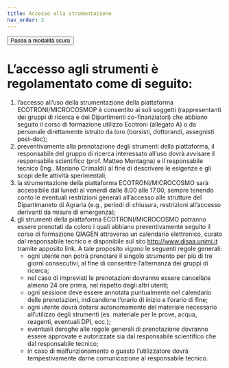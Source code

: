 ```yaml
---
title: Accesso alla strumentazione
nav_order: 3
---
```


<button class="btn js-toggle-dark-mode">Passa a modalità scura</button>

<script>
const toggleDarkMode = document.querySelector('.js-toggle-dark-mode');

jtd.addEvent(toggleDarkMode, 'click', function(){
  if (jtd.getTheme() === 'dark') {
    jtd.setTheme('light');
    toggleDarkMode.textContent = 'Passa a modalità scura';
  } else {
    jtd.setTheme('dark');
    toggleDarkMode.textContent = 'Ritorna a modalità chiara';
  }
});
</script>

# L’accesso agli strumenti è regolamentato come di seguito:

1. l’accesso all’uso della strumentazione della piattaforma ECOTRONI/MICROCOSMOP è consentito ai soli soggetti (rappresentanti dei gruppi di ricerca e dei Dipartimenti co-finanziatori) che abbiano seguito il corso di formazione utilizzo Ecotroni (allegato A) o da personale direttamente istruito da loro (borsisti, dottorandi, assegnisti post-doc);
2. preventivamente alla prenotazione degli strumenti della piattaforma, il responsabile del gruppo di ricerca interessato all’uso dovrà avvisare il responsabile scientifico (prof. Matteo Montagna) e il responsabile tecnico (Ing.. Mariano Crimaldi) al fine di descrivere le esigenze e gli scopi delle attività sperimentali;
3. la strumentazione della piattaforma ECOTRONI/MICROCOSMO sarà accessibile dal lunedì al venerdì dalle 8.00 alle 17.00, sempre tenendo conto le eventuali restrizioni generali all’accesso alle strutture del Dipartimaneto di Agraria (e.g., periodi di chiusura, restrizioni all’accesso derivanti da misure di emergenza);
4. gli strumenti della piattaforma ECOTRONI/MICROCOSMO potranno essere prenotati da coloro i quali abbiano preventivamente seguito il corso di formazione QIAGEN attraverso un calendario elettronico, curato dal responsabile tecnico e disponibile sul sito http://www.disaa.unimi.it tramite apposito link. A tale proposito vigono le seguenti regole generali:
   - ogni utente non potrà prenotare il singolo strumento per più di tre giorni consecutivi, al fine di consentire l’alternanza dei gruppi di ricerca;
   - nel caso di imprevisti le prenotazioni dovranno essere cancellate almeno 24 ore prima, nel rispetto degli altri utenti;
   - ogni sessione deve essere annotata puntualmente nel calendario delle prenotazioni, indicandone l’orario di inizio e l’orario di fine;
   - ogni utente dovrà dotarsi autonomamente del materiale necessario all’utilizzo degli strumenti (es. materiale per le prove, acqua, reagenti, eventuali DPI, ecc.);
   - eventuali deroghe alle regole generali di prenotazione dovranno essere approvate e autorizzate sia dal responsabile scientifico che dal responsabile tecnico;
   - in caso di malfunzionamento o guasto l’utilizzatore dovrà tempestivamente darne comunicazione al responsabile tecnico.
